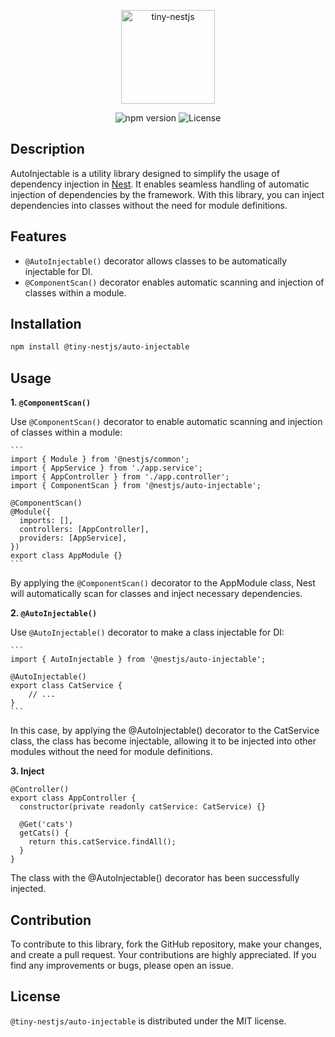 <p align="center">
  <img src="https://github.com/tiny-nestjs/auto-injectable/assets/81916648/6d197834-bbf4-4370-b681-952d32712716" alt="tiny-nestjs" width="150" height="150" />
</p>

<div align="center">
  <img src="https://img.shields.io/badge/npm-v0.0.1-blue" alt="npm version">
  <img src="https://img.shields.io/badge/license-MIT-green" alt="License">
</div>

## Description

AutoInjectable is a utility library designed to simplify the usage of dependency injection
in [Nest](https://github.com/nestjs/nest). It enables seamless
handling of automatic injection of dependencies by the framework.
With this library, you can inject dependencies into classes without the need for module definitions.

## Features

- `@AutoInjectable()` decorator allows classes to be automatically injectable for DI.
- `@ComponentScan()` decorator enables automatic scanning and injection of classes within a module.

## Installation

```bash
npm install @tiny-nestjs/auto-injectable
```

## Usage

**1. `@ComponentScan()`**

   Use `@ComponentScan()` decorator to enable automatic scanning and injection of classes within a module:
   
    ```
    import { Module } from '@nestjs/common';
    import { AppService } from './app.service';
    import { AppController } from './app.controller';
    import { ComponentScan } from '@nestjs/auto-injectable';
    
    @ComponentScan()
    @Module({
      imports: [],
      controllers: [AppController],
      providers: [AppService],
    })
    export class AppModule {}
    ```

   By applying the `@ComponentScan()` decorator to the AppModule class, Nest will automatically scan for classes and
   inject necessary dependencies.

**2. `@AutoInjectable()`**

   Use `@AutoInjectable()` decorator to make a class injectable for DI:

    ```
    import { AutoInjectable } from '@nestjs/auto-injectable';
    
    @AutoInjectable()
    export class CatService {
        // ...
    }
    ```

   In this case, by applying the @AutoInjectable() decorator to the CatService class, the class has become injectable, allowing it to be injected into other modules without the need for module definitions.

**3. Inject**

   ```
   @Controller()
   export class AppController {
     constructor(private readonly catService: CatService) {}
   
     @Get('cats')
     getCats() {
       return this.catService.findAll();
     }
   }
   ```

   The class with the @AutoInjectable() decorator has been successfully injected.

## Contribution

To contribute to this library, fork the GitHub repository, make your changes, and create a pull request. Your
contributions are highly appreciated. If you find any improvements or bugs, please open an issue.

## License

`@tiny-nestjs/auto-injectable` is distributed under the MIT license.